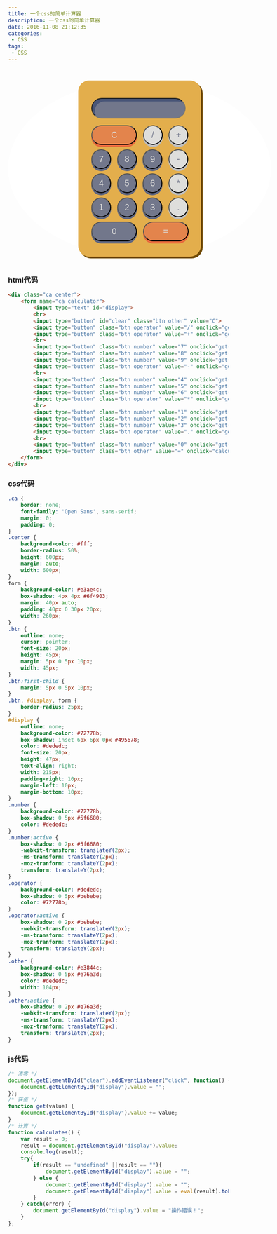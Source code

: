 ```yaml
---
title: 一个css的简单计算器
description: 一个css的简单计算器
date: 2016-11-08 21:12:35
categories:
 - CSS
tags:
 - CSS  
---
```


<!DOCTYPE html>
<html lang="en">
<head>
	<meta charset="UTF-8">
	<title>计算器</title>
</head>
<body>
	<style type="text/css">
	/* Basic Reset */
		.ca {
			border: none;
			font-family: 'Open Sans', sans-serif;
			margin: 0;
			padding: 0;
		}
		.center {
			background-color: #fff;
			border-radius: 50%;
			margin: auto;
			width: 600px;
		}
		form {
			background-color: #e3ae4c;
			box-shadow: 4px 4px #6f4903;
			margin: 40px auto;
			padding: 40px 0 30px 20px;	
			width: 260px;
		}
		.btn {
			outline: none;
			cursor: pointer;
			font-size: 20px;
			height: 45px;
			margin: 5px 0 5px 10px;
			width: 45px;
		}
		.btn:first-child {
			margin: 5px 0 5px 10px;
		}
		.btn, #display, form {
			border-radius: 25px;
		}
		#display {
			outline: none;
			background-color: #72778b;
			box-shadow: inset 6px 6px 0px #495678;
			color: #dededc;
			font-size: 20px;
			height: 47px;
			text-align: right;
			width: 215px;
			padding-right: 10px;
			margin-left: 10px;
			margin-bottom: 10px;
		}
		.number {
			background-color: #72778b;
			box-shadow: 0 5px #5f6680;
			color: #dededc;
		}
		.number:active {
			box-shadow: 0 2px #5f6680;
		  	-webkit-transform: translateY(2px);
		  	-ms-transform: translateY(2px);
		  	-moz-tranform: translateY(2px);
		  	transform: translateY(2px);
		}
		.operator {
			background-color: #dededc;
			box-shadow: 0 5px #bebebe;
			color: #72778b;
		}
		.operator:active {
			box-shadow: 0 2px #bebebe;
		  	-webkit-transform: translateY(2px);
		  	-ms-transform: translateY(2px);
		  	-moz-tranform: translateY(2px);
		  	transform: translateY(2px);
		}
		.other {
			background-color: #e3844c;
			box-shadow: 0 5px #e76a3d;
			color: #dededc;
			width: 104px;
		}
		.other:active {
			box-shadow: 0 2px #e76a3d;
		  	-webkit-transform: translateY(2px);
		  	-ms-transform: translateY(2px);
		  	-moz-tranform: translateY(2px);
		  	transform: translateY(2px);
		}
	</style>
	<div class="ca center">
		<form name="ca calculator">
			<input type="text" id="display">
			<br>
			<input type="button" id="clear" class="btn other" value="C">
			<input type="button" class="btn operator" value="/" onclick="get(this.value);">			
			<input type="button" class="btn operator" value="+" onclick="get(this.value);">			
			<br>
			<input type="button" class="btn number" value="7" onclick="get(this.value);">
			<input type="button" class="btn number" value="8" onclick="get(this.value);">
			<input type="button" class="btn number" value="9" onclick="get(this.value);">
			<input type="button" class="btn operator" value="-" onclick="get(this.value);">
			<br>
			<input type="button" class="btn number" value="4" onclick="get(this.value);">
			<input type="button" class="btn number" value="5" onclick="get(this.value);">
			<input type="button" class="btn number" value="6" onclick="get(this.value);">
			<input type="button" class="btn operator" value="*" onclick="get(this.value);">			
			<br>
			<input type="button" class="btn number" value="1" onclick="get(this.value);">
			<input type="button" class="btn number" value="2" onclick="get(this.value);">
			<input type="button" class="btn number" value="3" onclick="get(this.value);">
			<input type="button" class="btn operator" value="." onclick="get(this.value);">			
			<br>
			<input type="button" class="btn number" value="0" onclick="get(this.value);" style="width: 104px;">			
			<input type="button" class="btn other" value="=" onclick="calculates();">
		</form>
	</div>
	<script>
		/* limpa o display */ 
		document.getElementById("clear").addEventListener("click", function() {
			document.getElementById("display").value = "";
		});
		/* recebe os valores */
		function get(value) {
			document.getElementById("display").value += value; 
		} 
		/* calcula */
		function calculates() {
			var result = 0;
			result = document.getElementById("display").value;
			console.log(result);
			try{
				if(result == "undefined" ||result == ""){
					document.getElementById("display").value = "";
				} else {
					document.getElementById("display").value = "";
					document.getElementById("display").value = eval(result).toFixed(10);
				}
			} catch(error) {
				document.getElementById("display").value = "操作错误！";
			}			
		};
	</script>
</body>
</html>

### html代码  

```html
<div class="ca center">
    <form name="ca calculator">
        <input type="text" id="display">
        <br>
        <input type="button" id="clear" class="btn other" value="C">
        <input type="button" class="btn operator" value="/" onclick="get(this.value);">	
        <input type="button" class="btn operator" value="+" onclick="get(this.value);">	
        <br>
        <input type="button" class="btn number" value="7" onclick="get(this.value);">
        <input type="button" class="btn number" value="8" onclick="get(this.value);">
        <input type="button" class="btn number" value="9" onclick="get(this.value);">
        <input type="button" class="btn operator" value="-" onclick="get(this.value);">
        <br>
        <input type="button" class="btn number" value="4" onclick="get(this.value);">
        <input type="button" class="btn number" value="5" onclick="get(this.value);">
        <input type="button" class="btn number" value="6" onclick="get(this.value);">
        <input type="button" class="btn operator" value="*" onclick="get(this.value);">	
        <br>
        <input type="button" class="btn number" value="1" onclick="get(this.value);">
        <input type="button" class="btn number" value="2" onclick="get(this.value);">
        <input type="button" class="btn number" value="3" onclick="get(this.value);">
        <input type="button" class="btn operator" value="." onclick="get(this.value);">	
        <br>
        <input type="button" class="btn number" value="0" onclick="get(this.value);" style="width: 104px;">			
        <input type="button" class="btn other" value="=" onclick="calculates();">
    </form>
</div>
```

### css代码  

```css
.ca {
    border: none;
    font-family: 'Open Sans', sans-serif;
    margin: 0;
    padding: 0;
}
.center {
    background-color: #fff;
    border-radius: 50%;
    height: 600px;
    margin: auto;
    width: 600px;
}
form {
    background-color: #e3ae4c;
    box-shadow: 4px 4px #6f4903;
    margin: 40px auto;
    padding: 40px 0 30px 20px;	
    width: 260px;
}
.btn {
    outline: none;
    cursor: pointer;
    font-size: 20px;
    height: 45px;
    margin: 5px 0 5px 10px;
    width: 45px;
}
.btn:first-child {
    margin: 5px 0 5px 10px;
}
.btn, #display, form {
    border-radius: 25px;
}
#display {
    outline: none;
    background-color: #72778b;
    box-shadow: inset 6px 6px 0px #495678;
    color: #dededc;
    font-size: 20px;
    height: 47px;
    text-align: right;
    width: 215px;
    padding-right: 10px;
    margin-left: 10px;
    margin-bottom: 10px;
}
.number {
    background-color: #72778b;
    box-shadow: 0 5px #5f6680;
    color: #dededc;
}
.number:active {
    box-shadow: 0 2px #5f6680;
    -webkit-transform: translateY(2px);
    -ms-transform: translateY(2px);
    -moz-tranform: translateY(2px);
    transform: translateY(2px);
}
.operator {
    background-color: #dededc;
    box-shadow: 0 5px #bebebe;
    color: #72778b;
}
.operator:active {
    box-shadow: 0 2px #bebebe;
    -webkit-transform: translateY(2px);
    -ms-transform: translateY(2px);
    -moz-tranform: translateY(2px);
    transform: translateY(2px);
}
.other {
    background-color: #e3844c;
    box-shadow: 0 5px #e76a3d;
    color: #dededc;
    width: 104px;
}
.other:active {
    box-shadow: 0 2px #e76a3d;
    -webkit-transform: translateY(2px);
    -ms-transform: translateY(2px);
    -moz-tranform: translateY(2px);
    transform: translateY(2px);
}
```

### js代码  

```js
/* 清零 */ 
document.getElementById("clear").addEventListener("click", function() {
    document.getElementById("display").value = "";
});
/* 获值 */
function get(value) {
    document.getElementById("display").value += value; 
} 
/* 计算 */
function calculates() {
    var result = 0;
    result = document.getElementById("display").value;
    console.log(result);
    try{
        if(result == "undefined" ||result == ""){
            document.getElementById("display").value = "";
        } else {
            document.getElementById("display").value = "";
            document.getElementById("display").value = eval(result).toFixed(10);
        }
    } catch(error) {
        document.getElementById("display").value = "操作错误！";
    }			
};
```

